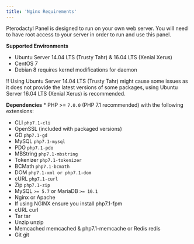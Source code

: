 ```yaml
---
title: 'Nginx Requirements'
---
```


Pterodactyl Panel is designed to run on your own web server. You will need to have root access to your server in order to run and use this panel.

**Supported Environments**
* Ubuntu Server 14.04 LTS (Trusty Tahr) & 16.04 LTS (Xenial Xerus)
* CentOS 7
* Debian 8 requires kernel modifications for daemon

!! Using Ubuntu Server 14.04 LTS (Trusty Tahr) might cause some issues as it does not provide the latest versions of some packages, using Ubuntu Server 16.04 LTS (Xenial Xerus) is recommended.

**Dependencies**
	* PHP >= ```7.0.0``` (PHP 7.1 recommended) with the following extensions:
* CLI ```php7.1-cli```
* OpenSSL (included with packaged versions)
* GD ```php7.1-gd```
* MySQL ```php7.1-mysql```
* PDO ```php7.1-pdo```
* MBString ```php7.1-mbstring```
* Tokenizer ```php7.1-tokenizer```
* BCMath ```php7.1-bcmath```
* DOM ```php7.1-xml or php7.1-dom```
* cURL ```php7.1-curl```
* Zip ```php7.1-zip```
* MySQL ```>= 5.7``` or MariaDB ```>= 10.1```
* Nginx or Apache
* If using NGINX ensure you install php7.1-fpm
* cURL curl
* Tar tar
* Unzip unzip
* Memcached memcached & php7.1-memcache or Redis redis
* Git git